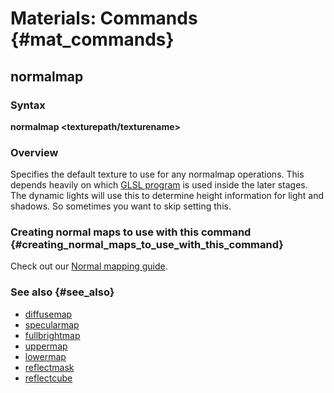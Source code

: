 # Materials: Commands {#mat_commands}
## normalmap
### Syntax

**normalmap <texturepath/texturename>**

### Overview

Specifies the default texture to use for any normalmap operations. This
depends heavily on which [GLSL program](Shaders) is used
inside the later stages. The dynamic lights will use this to determine
height information for light and shadows. So sometimes you want to skip
setting this.

### Creating normal maps to use with this command {#creating_normal_maps_to_use_with_this_command}

Check out our [Normal mapping guide](Normal_mapping_guide).

### See also {#see_also}

-   [diffusemap](diffusemap)
-   [specularmap](specularmap)
-   [fullbrightmap](fullbrightmap)
-   [uppermap](uppermap)
-   [lowermap](lowermap)
-   [reflectmask](reflectmask)
-   [reflectcube](reflectcube)